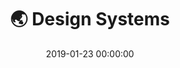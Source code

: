 ---
layout: post
title:  "🌏 Design Systems"
category: Tool
date:   2019-01-23 00:00:00
excerpt: "A list of design systems, style guides and pattern libraries."
image:
  feature: Systems.jpg
bgContrast: dark
bgGradientOpacity: darker
syntaxHighlighter: no
link: https://designsystemsrepo.com/design-systems/
---